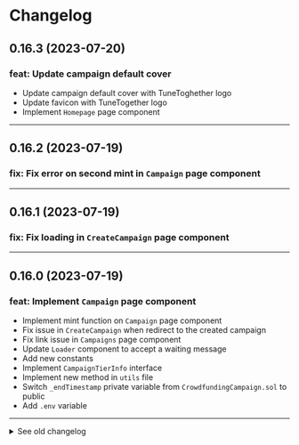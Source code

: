 # Changelog

## 0.16.3 (2023-07-20)

### feat: Update campaign default cover

- Update campaign default cover with TuneToghether logo
- Update favicon with TuneTogether logo
- Implement `Homepage` page component
---

## 0.16.2 (2023-07-19)

### fix: Fix error on second mint in `Campaign` page component
---

## 0.16.1 (2023-07-19)

### fix: Fix loading in `CreateCampaign` page component
---

## 0.16.0 (2023-07-19)

### feat: Implement `Campaign` page component

- Implement mint function on `Campaign` page component
- Fix issue in `CreateCampaign` when redirect to the created campaign
- Fix link issue in `Campaigns` page component
- Update `Loader` component to accept a waiting message
- Add new constants
- Implement `CampaignTierInfo` interface
- Implement new method in `utils` file
- Switch `_endTimestamp` private variable from `CrowdfundingCampaign.sol` to public
- Add `.env` variable
---

<details>
  <summary>See old changelog</summary>

  ## 0.15.0 (2023-07-19)

  ### feat: Implement `withdraw` function in `TuneTogether`

  - Add a `withdraw` function in `TuneTogether` to withdraw th boost fund
  ---

  ## 0.14.0 (2023-07-19)

  ### feat: Implement `Campaigns` page component

  - List all campaigns in `Campaigns` page
  - Fix `CreateCampaign` when no img for a `tierPrice`
  - Implement `Campaign` page component
  - Change redirect in `CreateCampaign` when campaign created to `Campaign` page
  - Update `Home` page component
  - Fix `AppLogo` minor issue
  - Update `Header` component
  - Add `Campaign` and `CampaignWithArtist` interfaces
  ---

  ## 0.13.2 (2023-07-19)

  ### fix: Update `CreateCampaign` to avoid issue with images name

  - Update upload of image file (now upload file by file)
  - Update file name by `tierPrice.id` before upload to pinata
  - Update `TierPrice` interface
  ---

  ## 0.13.1 (2023-07-18)

  ### feat: Implement `CreateCampaign` form page (backend part)

  - Implement `IsConnected` Component
  - Implement `Loader` Component
  - Implement `utils` file
  - Add `.env` constant
  - Update `CreateCampaign` with backend implementation
  ---

  ## 0.13.0 (2023-07-17)

  ### feat: Implement `CreateCampaign` form page (frontend part)

  - Implement `PageTitle` Component
  - Change `CreateProject` name component to `CreateCampaign`
  - Change `Projects` name component to `Campaigns`
  - Implement `CreateCampaign` form page (frontend part)
  - Add `TierPrice` and `TierPriceReward` interfaces
  ---

  ## 0.12.0 (2023-07-17)

  ### feat: Implement first frontend components

  - Implement `Header` Component
  - Implement `AppLogo` Component
  - Implement `Projects` Page Component
  - Implement `CreateProject` Page Component
  - Update deployment scripts
  ---


  ## 0.11.0 (2023-07-15)

  ### feat: Implement Campaign Objectif

  - Implement `objectif` in `CrowdfundingCampaign`
  - Update `_setArtist` method from `TuneTogether`
  - Update tests
  ---

  ## 0.10.1 (2023-07-14)

  ### feat: Implement NATSPEC + DOC

  - Implement natspec in contracts
  - Add docs generate with `solidity-docgen`
  - Update `README` file
  ---

  ## 0.10.0 (2023-07-14)

  ### feat: Boost Campaign

  - Implement `setBoost` method in `CrowdfundingCampaign` and `TuneTogether`
  - Update tests
  ---

  ## 0.9.1 (2023-07-14)

  ### fix: Update script to fix issue on mumbai testnet

  - Update `01_genesisProject` script to fix issue on mumbai testnet
  - Update `.gitignore` files
  ---

  ## 0.9.0 (2023-07-14)

  ### feat: Implement mint in USDC

  - Update `mint` method in `CrowdfundingCampaign` to accept USDC
  - Add `withdraw` method in `CrowdfundingCampaign`
  - Add `getTierPrice` method in `CrowdfundingCampaign`
  - Implement `Usdc` contract (only for dev and unit test)
  - Implement new tasks (only for dev)
    - `approveAllowance`
    - `faucet`
  - Update `README` file
  - Update deploy scrpits
  - Update tests
  ---

  ## 0.8.0 (2023-07-12)

  ### feat: Update Requirements for CrowdfundingCampaign contract

  - Update requirements to `updateCampaignInfo` method
  - Implement `updateCampaignInfo` in `TuneTogether` contract
  - Update deploy scrpits
  - Update tests
  ---

  ## 0.7.0 (2023-07-12)

  ### feat: Implement Requirements for CampaignFactory contract

  - Implement `setOwnerContractAddr` to update new `_ownerContractAddr` variable
  - New event `OwnerContractUpdated`
  - Implement requirements to `createCrowdfundingCampaign` method
  - Update tests
  ---

  ## 0.6.0 (2023-07-11)

  ### feat: Implement Tier Prices

  - Implement new method `setTierPrice` in `CrowdfundingCampaign` contract
  - Update `createNewCampaign` method requirements in `TuneTogether` contract
  - Update `startCampaign` method requirements in `CrowdfundingCampaign` contract
  - Update `mint` method requirements in `CrowdfundingCampaign` contract
  - Update tests
  ---

  ## 0.5.0 (2023-07-11)

  ### feat: Implement Requirements

  - Implement requirements for `createNewCampaign` method in `TuneTogether` contract
  - Implement requirements for methods in `CrowdfundingCampaign` contract
  - Implement new method in `CrowdfundingCampaign` contract
    - startCampaign
    - closeCampaign
    - updateCampaignInfo
  ---

  ## 0.4.1 (2023-07-11)

  ### feat: Refactoring

  - Create Fixture interfaces for test
  - Update `README.md` with Unit Test section
  - Rename `ArtistProject` to `CrowdfundingCampaign` 
  - Rename `ProjectFactory` to `CampaignFactory` 
  ---

  ## 0.4.0 (2023-07-11)

  ### feat: Implement Test

  - Implement basic tests for all contracts
  - Update `bug_report` issue template
  - Update `ArtistCreated` event
  ---
  
  ## 0.3.0 (2023-07-10)

  ### feat: Implement Mumbai deployement

  - Implement Mumbai deployement
    - Change solidity version beacause an error occured in Mumbai (see [Invalid opcode: opcode 0x5f not defined](https://ethereum.stackexchange.com/questions/150281/invalid-opcode-opcode-0x5f-not-defined))
    - Update/Add deploy scripts
    - Update `hardhat.config`
    - Update `.env` file
  - Add new feature on TuneTogether
    - isArtist
    - getArtist
    - getOneProject
  ---

  ## 0.2.1 (2023-07-10)

  ### feat: Add Github Issue template

  - Add Github Issue template
    - A bug report template: `bug_report.md`
    - A feature request template: `feature_request.md`

  ---

  ## 0.2.0 (2023-07-10)

  ### feat: Basic implementation of smart contracts

  - Basic implementation of smart contracts
    - ProjectFactory: Create an ERC-1155 NFT collection from another contract
    - ArtistProject: The ERC-1155 NFT collection (created by ProjectFactory)
    - TuneTogether: Main contract
  - Update deploy script

  ---

  ## 0.1.0 (2023-07-07)

  ### feat: Init project 

  - Init project with 
    - NEXT.js
    - Hardhat
    - RainbowKit
    - Wagmi
    - ChakraUI
  - Setup RainbowKit with first button
<details>